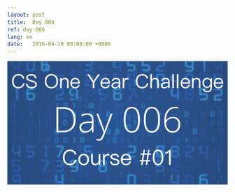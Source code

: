 ```yaml
---
layout: post
title:  Day 006
ref: day-006
lang: en
date:   2016-04-18 00:00:00 +0800
---
```


![](/images/Day006-en.png)
